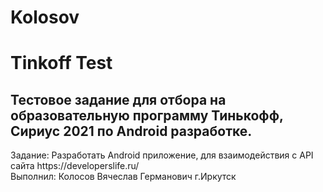 # Kolosov
<h1> Tinkoff Test </h1>
<h2> Тестовое задание для отбора на образовательную программу Тинькофф, Сириус 2021 по Android разработке.</h2>
Задание: Разработать Android приложение, для взаимодействия с API сайта https://developerslife.ru/ </br>
Выполнил: Колосов Вячеслав Германович г.Иркутск
